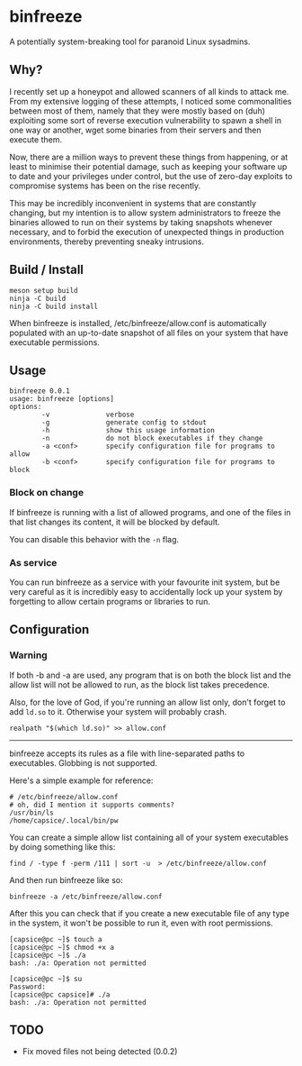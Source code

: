 # binfreeze

A potentially system-breaking tool for paranoid Linux sysadmins.

## Why?

I recently set up a honeypot and allowed scanners of all kinds to attack me. From my extensive logging of these attempts, I noticed some commonalities between most of them, namely that they were mostly based on (duh) exploiting some sort of reverse execution vulnerability to spawn a shell in one way or another, wget some binaries from their servers and then execute them.

Now, there are a million ways to prevent these things from happening, or at least to minimise their potential damage, such as keeping your software up to date and your privileges under control, but the use of zero-day exploits to compromise systems has been on the rise recently.

This may be incredibly inconvenient in systems that are constantly changing, but my intention is to allow system administrators to freeze the binaries allowed to run on their systems by taking snapshots whenever necessary, and to forbid the execution of unexpected things in production environments, thereby preventing sneaky intrusions.

## Build / Install

```
meson setup build
ninja -C build
ninja -C build install
```
When binfreeze is installed, /etc/binfreeze/allow.conf is automatically populated with an up-to-date snapshot of all files on your system that have executable permissions.

## Usage

```
binfreeze 0.0.1
usage: binfreeze [options]
options:
        -v              verbose
        -g              generate config to stdout
        -h              show this usage information
        -n              do not block executables if they change
        -a <conf>       specify configuration file for programs to allow
        -b <conf>       specify configuration file for programs to block
```

### Block on change

If binfreeze is running with a list of allowed programs, and one of the files in that list changes its content, it will be blocked by default.

You can disable this behavior with the `-n` flag.

### As service

You can run binfreeze as a service with your favourite init system, but be very careful as it is incredibly easy to accidentally lock up your system by forgetting to allow certain programs or libraries to run.

## Configuration

### Warning

If both -b and -a are used, any program that is on both the block list and the allow list will not be allowed to run, as the block list takes precedence.

Also, for the love of God, if you're running an allow list only, don't forget to add `ld.so` to it. Otherwise your system will probably crash.

```
realpath "$(which ld.so)" >> allow.conf
```
---

binfreeze accepts its rules as a file with line-separated paths to executables. Globbing is not supported.

Here's a simple example for reference:

```
# /etc/binfreeze/allow.conf
# oh, did I mention it supports comments?
/usr/bin/ls
/home/capsice/.local/bin/pw
```

You can create a simple allow list containing all of your system executables by doing something like this:

```
find / -type f -perm /111 | sort -u  > /etc/binfreeze/allow.conf
```

And then run binfreeze like so:

```
binfreeze -a /etc/binfreeze/allow.conf
```

After this you can check that if you create a new executable file of any type in the system, it won't be possible to run it, even with root permissions.

```
[capsice@pc ~]$ touch a
[capsice@pc ~]$ chmod +x a
[capsice@pc ~]$ ./a 
bash: ./a: Operation not permitted

[capsice@pc ~]$ su
Password: 
[capsice@pc capsice]# ./a 
bash: ./a: Operation not permitted

```

## TODO
+ Fix moved files not being detected (0.0.2)

